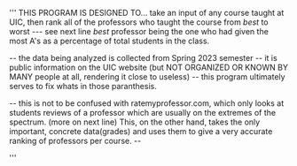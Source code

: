 '''
THIS PROGRAM IS DESIGNED TO... 
take an input of any course taught at UIC, then rank all of the professors who taught the course from *best* to worst --- see next line
*best* professor being the one who had given the most A's as a percentage of total students in the class. 

-- the data being analyzed is collected from Spring 2023 semester -- 
it is public information on the UIC website (but NOT ORGANIZED OR KNOWN BY MANY people at all, rendering it close to useless) -- this program ultimately serves to fix whats in those paranthesis.

-- this is not to be confused with ratemyprofessor.com, which only looks at students reviews of a professor which are usually on the extremes of the spectrum. (more on next line)
This, on the other hand, takes the only important, concrete data(grades) and uses them to give a very accurate ranking of professors per course. -- 

'''
